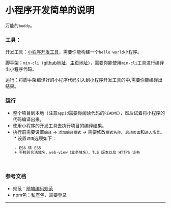 # 小程序开发简单的说明

  万能的`buddy`。

### 工具：

  开发工具：[小程序开发工具][dev-tool]，需要你能构建一个`hello world`小程序。
  
  脚手架：`min-cli`（[github地址][min-cli-hub]，[主页地址][min-cli-page]），需要你能使用`min-cli`工具进行编译出小程序代码。

  运行：将脚手架编译好的小程序代码引入到小程序开发工具的中,需要你能编译出结果。

### 运行

  * 整个项目到本地（注意`appid`需要你阅读代码的`README`），然后试着将小程序的代码编译出来。    
  * 使用小程序的开发工具去执行项目的编译结果。    
  * 执行前需要设置`编译` -> `添加编译模式` -> 需要修改`模式名称`、`启动页面`和`进入场景`。    
  * 设置`详情`选项如下：    
  
```diff
    - ES6 转 ES5    
    + 不校验合法域名、web-view（业务域名）、TLS 版本以及 HTTPS 证书    
```
  
### 参考文档

  * 规范：[前端编码规范][fe-rule]    
  * npm包：[私有包][npm-packages]，需要登录    


--------------------------------------------
[dev-tool]:https://developers.weixin.qq.com/miniprogram/dev/devtools/download.html '这是小程序开发工具的链接'
[min-cli-hub]:https://github.com/meili/min-cli '你可以访问到min-cli的gihub仓库'
[min-cli-page]:https://meili.github.io/min/ '你可以看到min-cli的github主页'
[mobx-doc-cn]:http://cn.mobx.js.org/intro/overview.html# 'mobx的中文介绍'
[fe-rule]:https://shimo.im/doc/mRxKZ6X0ReMFNcxm '公司内部要求的前端编码规范'
[npm-packages]:https://tnt.kezaihui.com/ '用到的私有npm包'
